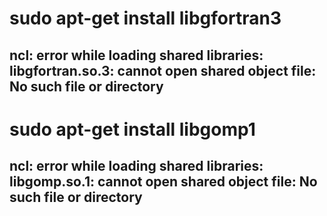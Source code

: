 # sudo apt-get install libgfortran3
## ncl: error while loading shared libraries: libgfortran.so.3: cannot open shared object file: No such file or directory

# sudo apt-get install libgomp1
## ncl: error while loading shared libraries: libgomp.so.1: cannot open shared object file: No such file or directory
